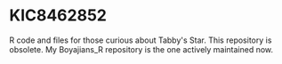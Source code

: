 # KIC8462852
R code and files for those curious about Tabby's Star. 
This repository is obsolete. My Boyajians_R repository is the one actively maintained now.
